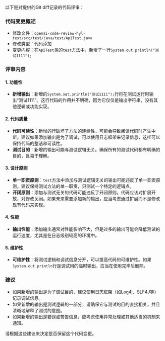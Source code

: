 以下是对提供的Git diff记录的代码评审：

### 代码变更概述
- 修改文件：`openai-code-review-hyl-test/src/test/java/test/ApiTest.java`
- 修改类型：代码添加
- 变更内容：在`ApiTest`类的`test`方法中，新增了一行`System.out.println("测试1111");`

### 评审内容

#### 1. 功能性
- **新增输出**：新增的`System.out.println("测试1111");`行将在测试运行时输出“测试1111”。这行代码的作用并不明确，因为它仅仅是输出字符串，没有其他逻辑或功能实现。

#### 2. 代码质量
- **代码可读性**：新增的行破坏了方法的连续性，可能会导致阅读代码时产生中断。建议如果添加输出是为了调试，可以使用日志框架来记录信息，这样可以保持代码的整洁和可读性。
- **测试目的**：新增的输出可能与测试逻辑无关。确保所有的测试代码都有明确的目的，且易于理解。

#### 3. 设计原则
- **单一职责原则**：`test`方法中添加与测试逻辑无关的输出可能违反了单一职责原则。建议保持测试方法的单一职责，只测试一个特定的逻辑点。
- **开闭原则**：添加与测试无关的代码可能违反了开闭原则。代码应该对扩展开放，对修改关闭。如果未来需要添加新的输出，应当考虑通过扩展而不是修改现有代码来实现。

#### 4. 性能
- **输出性能**：添加输出通常对性能影响不大，但是过多的输出可能会降低测试的运行速度，尤其是在日志级别较高的环境中。

#### 5. 维护性
- **可维护性**：将测试逻辑和调试信息分开，可以提高代码的可维护性。如果`System.out.println`行是调试用的临时输出，应当在使用完毕后删除。

### 建议
- 如果新增的输出是为了调试目的，建议使用日志框架（如Log4j、SLF4J等）记录调试信息。
- 如果新增的输出是测试逻辑的一部分，请确保它与测试的目的直接相关，并且清晰地解释了测试的意图。
- 如果新增的输出是错误或警告信息，应考虑使用异常处理或其他适当的机制来通知。

请根据这些建议来决定是否保留这个代码变更。